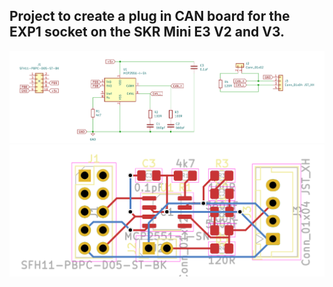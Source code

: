 ## Project to create a plug in CAN board for the EXP1 socket on the SKR Mini E3 V2 and V3.        ##

![board schematic](./IMG/SKR_CAN_sch.png)      
![PCB](./IMG/SKR_CAN_pcb.png)
